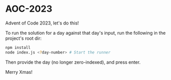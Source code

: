 # AOC-2023
Advent of Code 2023, let's do this!

To run the solution for a day against that day's input, run the following in the project's root dir:

```bash
npm install
node index.js <?day-number> # Start the runner
```

Then provide the day (no longer zero-indexed), and press enter.

Merry Xmas!
